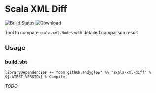 # Scala XML Diff
[![Build Status](https://travis-ci.org/andyglow/scala-xml-diff.svg)](https://travis-ci.org/andyglow/scala-xml-diff)
[![Download](https://api.bintray.com/packages/andyglow/scala-tools/scala-xml-diff/images/download.svg) ](https://bintray.com/andyglow/scala-tools/scala-xml-diff/_latestVersion)

Tool to compare `scala.xml.Node`s with detailed comparison result

## Usage

### build.sbt
```
libraryDependencies += "com.github.andyglow" %% "scala-xml-diff" % ${LATEST_VERSION} % Compile
```


_TODO_
